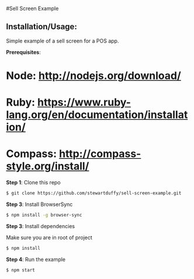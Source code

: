 #Sell Screen Example

## Installation/Usage:
Simple example of a sell screen for a POS app.

**Prerequisites**: 
# Node: http://nodejs.org/download/
# Ruby: https://www.ruby-lang.org/en/documentation/installation/
# Compass: http://compass-style.org/install/

**Step 1**: Clone this repo
```bash
$ git clone https://github.com/stewartduffy/sell-screen-example.git
```

**Step 3**: Install BrowserSync

```bash
$ npm install -g browser-sync
```

**Step 3**: Install dependencies

Make sure you are in root of project

```bash
$ npm install
```

**Step 4**: Run the example
```bash
$ npm start
```
